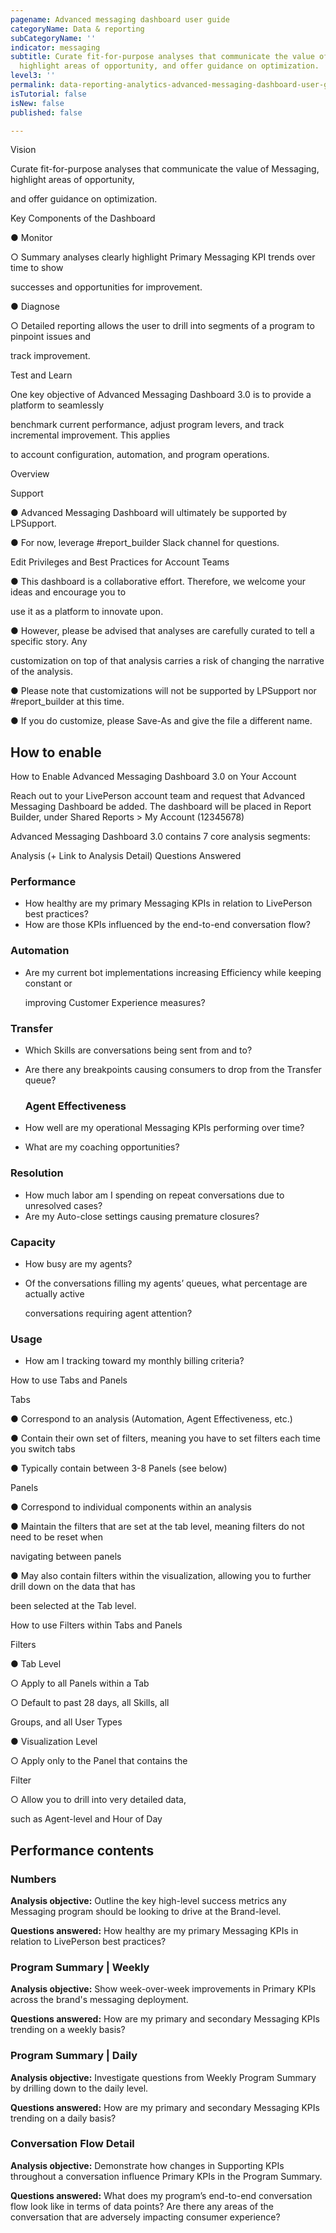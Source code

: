 ```yaml
---
pagename: Advanced messaging dashboard user guide
categoryName: Data & reporting
subCategoryName: ''
indicator: messaging
subtitle: Curate fit-for-purpose analyses that communicate the value of messaging,
  highlight areas of opportunity, and offer guidance on optimization.
level3: ''
permalink: data-reporting-analytics-advanced-messaging-dashboard-user-guide.html
isTutorial: false
isNew: false
published: false

---
```

Vision

Curate fit-for-purpose analyses that communicate the value of Messaging, highlight areas of opportunity,

and offer guidance on optimization.

Key Components of the Dashboard

● Monitor

○ Summary analyses clearly highlight Primary Messaging KPI trends over time to show

successes and opportunities for improvement.

● Diagnose

○ Detailed reporting allows the user to drill into segments of a program to pinpoint issues and

track improvement.

Test and Learn

One key objective of Advanced Messaging Dashboard 3.0 is to provide a platform to seamlessly

benchmark current performance, adjust program levers, and track incremental improvement. This applies

to account configuration, automation, and program operations.

Overview

Support

● Advanced Messaging Dashboard will ultimately be supported by LPSupport.

● For now, leverage #report_builder Slack channel for questions.

Edit Privileges and Best Practices for Account Teams

● This dashboard is a collaborative effort. Therefore, we welcome your ideas and encourage you to

use it as a platform to innovate upon.

● However, please be advised that analyses are carefully curated to tell a specific story. Any

customization on top of that analysis carries a risk of changing the narrative of the analysis.

● Please note that customizations will not be supported by LPSupport nor #report_builder at this time.

● If you do customize, please Save-As and give the file a different name.

## How to enable

How to Enable Advanced Messaging Dashboard 3.0 on Your Account

Reach out to your LivePerson account team and request that Advanced Messaging Dashboard be added. The dashboard will be placed in Report Builder, under Shared Reports > My Account (12345678)

Advanced Messaging Dashboard 3.0 contains 7 core analysis segments:

Analysis (+ Link to Analysis Detail) Questions Answered

### Performance 

* How healthy are my primary Messaging KPIs in relation to LivePerson best practices?
* How are those KPIs influenced by the end-to-end conversation flow?

### Automation 

* Are my current bot implementations increasing Efficiency while keeping constant or

  improving Customer Experience measures?

### Transfer

*  Which Skills are conversations being sent from and to?
* Are there any breakpoints causing consumers to drop from the Transfer queue?

  ### Agent Effectiveness 


* How well are my operational Messaging KPIs performing over time?
* What are my coaching opportunities?

### Resolution 

* How much labor am I spending on repeat conversations due to unresolved cases?
* Are my Auto-close settings causing premature closures?

### Capacity

* How busy are my agents?
* Of the conversations filling my agents’ queues, what percentage are actually active

  conversations requiring agent attention?

### Usage 

* How am I tracking toward my monthly billing criteria?

How to use Tabs and Panels

Tabs

● Correspond to an analysis (Automation, Agent Effectiveness, etc.)

● Contain their own set of filters, meaning you have to set filters each time you switch tabs

● Typically contain between 3-8 Panels (see below)

Panels

● Correspond to individual components within an analysis

● Maintain the filters that are set at the tab level, meaning filters do not need to be reset when

navigating between panels

● May also contain filters within the visualization, allowing you to further drill down on the data that has

been selected at the Tab level.

How to use Filters within Tabs and Panels

Filters

● Tab Level

○ Apply to all Panels within a Tab

○ Default to past 28 days, all Skills, all

Groups, and all User Types

● Visualization Level

○ Apply only to the Panel that contains the

Filter

○ Allow you to drill into very detailed data,

such as Agent-level and Hour of Day

## Performance contents

### Numbers 

**Analysis objective:** Outline the key high-level success metrics any Messaging program should be looking to drive at the Brand-level.

**Questions answered:** How healthy are my primary Messaging KPIs in relation to LivePerson best practices?

### Program Summary | Weekly 

**Analysis objective:** Show week-over-week improvements in Primary KPIs across the brand's messaging deployment.

**Questions answered:** How are my primary and secondary Messaging KPIs trending on a weekly basis?

### Program Summary | Daily 

**Analysis objective:** Investigate questions from Weekly Program Summary by drilling down to the daily level.

**Questions answered:** How are my primary and secondary Messaging KPIs trending on a daily basis?

### Conversation Flow Detail

**Analysis objective:** Demonstrate how changes in Supporting KPIs throughout a conversation influence Primary KPIs in the Program Summary.

**Questions answered:**  What does my program’s end-to-end conversation flow look like in terms of data points? Are there any areas of the conversation that are adversely impacting consumer experience?